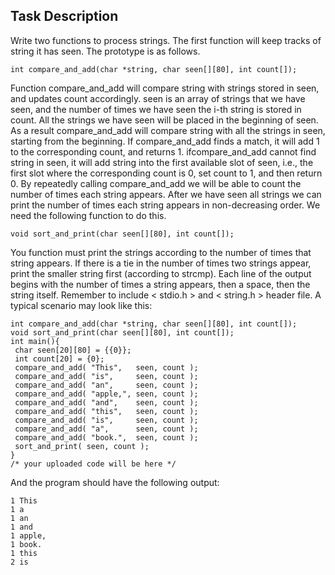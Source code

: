 ## Task Description ##

Write two functions to process strings. The first function will keep tracks of string it has seen. The prototype is as follows.

```
int compare_and_add(char *string, char seen[][80], int count[]);
```

Function compare_and_add will compare string with strings stored in seen, and updates count accordingly. seen is an array of strings that we have seen, and the number of times we have seen the i-th string is stored in count. All the strings we have seen will be placed in the beginning of seen. As a result compare_and_add will compare string with all the strings in seen, starting from the beginning. If compare_and_add finds a match, it will add 1 to the corresponding count, and returns 1. ifcompare_and_add cannot find string in seen, it will add string into the first available slot of seen, i.e., the first slot where the corresponding count is 0, set count to 1, and then return 0. By repeatedly calling compare_and_add we will be able to count the number of times each string appears. After we have seen all strings we can print the number of times each string appears in non-decreasing order. We need the following function to do this.

```
void sort_and_print(char seen[][80], int count[]);
```

You function must print the strings according to the number of times that string appears. If there is a tie in the number of times two strings appear, print the smaller string first (according to strcmp). Each line of the output begins with the number of times a string appears, then a space, then the string itself.
Remember to include < stdio.h > and < string.h > header file.
A typical scenario may look like this:

```
int compare_and_add(char *string, char seen[][80], int count[]);
void sort_and_print(char seen[][80], int count[]);
int main(){
 char seen[20][80] = {{0}};
 int count[20] = {0};
 compare_and_add( "This",   seen, count );
 compare_and_add( "is",     seen, count );
 compare_and_add( "an",     seen, count );
 compare_and_add( "apple,", seen, count );
 compare_and_add( "and",    seen, count );
 compare_and_add( "this",   seen, count );
 compare_and_add( "is",     seen, count );
 compare_and_add( "a",      seen, count );
 compare_and_add( "book.",  seen, count );
 sort_and_print( seen, count );
}
/* your uploaded code will be here */
```

And the program should have the following output:

```
1 This
1 a
1 an
1 and
1 apple,
1 book.
1 this
2 is
```
